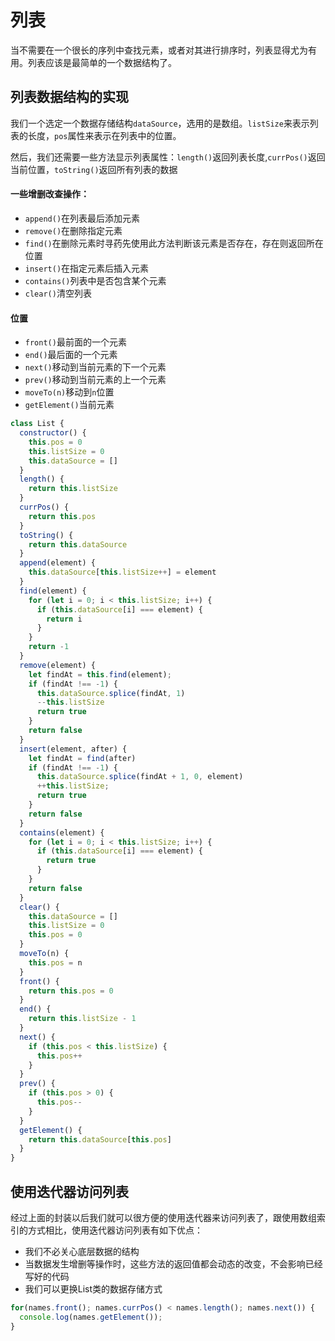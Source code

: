 # 列表
当不需要在一个很长的序列中查找元素，或者对其进行排序时，列表显得尤为有用。列表应该是最简单的一个数据结构了。
## 列表数据结构的实现
我们一个选定一个数据存储结构`dataSource`，选用的是数组。`listSize`来表示列表的长度，`pos`属性来表示在列表中的位置。

然后，我们还需要一些方法显示列表属性：`length()`返回列表长度,`currPos()`返回当前位置，`toString()`返回所有列表的数据
#### 一些增删改查操作：
* `append()`在列表最后添加元素
* `remove()`在删除指定元素
* `find()`在删除元素时寻药先使用此方法判断该元素是否存在，存在则返回所在位置
* `insert()`在指定元素后插入元素
* `contains()`列表中是否包含某个元素
* `clear()`清空列表
#### 位置
* `front()`最前面的一个元素
* `end()`最后面的一个元素
* `next()`移动到当前元素的下一个元素
* `prev()`移动到当前元素的上一个元素
* `moveTo(n)`移动到`n`位置
* `getElement()`当前元素

```javascript
class List {
  constructor() {
    this.pos = 0
    this.listSize = 0
    this.dataSource = []
  }
  length() {
    return this.listSize
  }
  currPos() {
    return this.pos
  }
  toString() {
    return this.dataSource
  }
  append(element) {
    this.dataSource[this.listSize++] = element
  }
  find(element) {
    for (let i = 0; i < this.listSize; i++) {
      if (this.dataSource[i] === element) {
        return i
      }
    }
    return -1
  }
  remove(element) {
    let findAt = this.find(element);
    if (findAt !== -1) {
      this.dataSource.splice(findAt, 1)
      --this.listSize
      return true
    }
    return false
  }
  insert(element, after) {
    let findAt = find(after)
    if (findAt !== -1) {
      this.dataSource.splice(findAt + 1, 0, element)
      ++this.listSize;
      return true
    }
    return false
  }
  contains(element) {
    for (let i = 0; i < this.listSize; i++) {
      if (this.dataSource[i] === element) {
        return true
      }
    }
    return false
  }
  clear() {
    this.dataSource = []
    this.listSize = 0
    this.pos = 0
  }
  moveTo(n) {
    this.pos = n
  }
  front() {
    return this.pos = 0
  }
  end() {
    return this.listSize - 1
  }
  next() {
    if (this.pos < this.listSize) {
      this.pos++
    }
  }
  prev() {
    if (this.pos > 0) {
      this.pos--
    }
  }
  getElement() {
    return this.dataSource[this.pos]
  }
}
```

## 使用迭代器访问列表
经过上面的封装以后我们就可以很方便的使用迭代器来访问列表了，跟使用数组索引的方式相比，使用迭代器访问列表有如下优点：
* 我们不必关心底层数据的结构
* 当数据发生增删等操作时，这些方法的返回值都会动态的改变，不会影响已经写好的代码
* 我们可以更换List类的数据存储方式
```javascript
for(names.front(); names.currPos() < names.length(); names.next()) { 
  console.log(names.getElement());
}
```